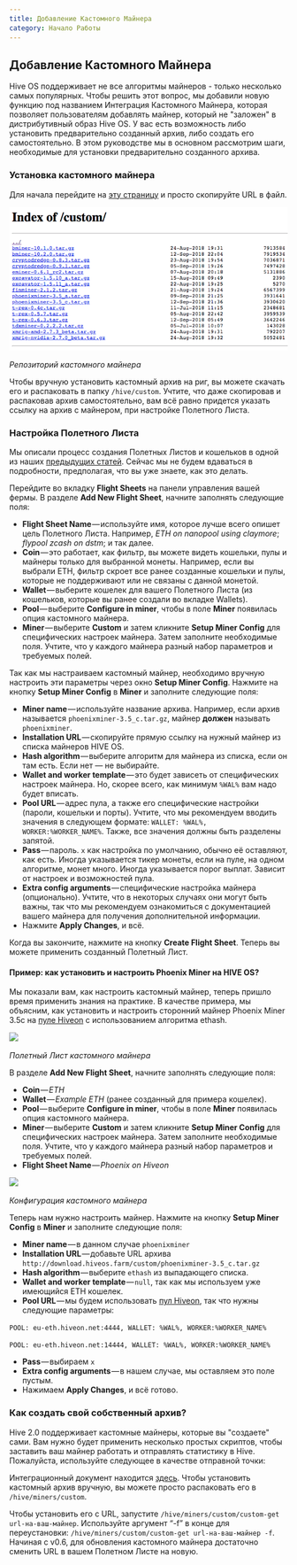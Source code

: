 ```yaml
---
title: Добавление Кастомного Майнера
category: Начало Работы
---
```


## Добавление Кастомного Майнера
Hive OS поддерживает не все алгоритмы майнеров - только несколько самых популярных. Чтобы решить этот вопрос, мы добавили новую функцию под названием Интеграция Кастомного Майнера, которая позволяет пользователям добавлять майнер, который не "заложен" в дистрибутивный образ Hive OS. У вас есть возможность либо установить предварительно созданный архив, либо создать его самостоятельно. В этом руководстве мы в основном рассмотрим шаги, необходимые для установки предварительно созданного архива.

### Установка кастомного майнера
Для начала перейдите на <a href="http://download.hiveos.farm/custom/">эту страницу</a> и просто скопируйте URL в файл.

<img
  src="https://github.com/minershive/hiveon-kb/raw/master/images/start_custom_miner/custom_miners.png?sanitize=true" data-canonical-src="https://github.com/minershive/hiveon-kb/raw/master/images/start_custom_miner/custom_miners.png"
  />

_Репозиторий кастомного майнера_

Чтобы вручную установить кастомный архив на риг, вы можете скачать его и распаковать в папку `/hive/custom`. Учтите, что даже скопировав и распаковав архив самостоятельно, вам всё равно придется указать ссылку на архив с майнером, при настройке Полетного Листа.

### Настройка Полетного Листа
Мы описали процесс создания Полетных Листов и кошельков в одной из наших [предыдущих статей](getting_started\start_dashboard_setup_ru.md). Сейчас мы не будем вдаваться в подробности, предполагая, что вы уже знаете, как это делать.

Перейдите во вкладку **Flight Sheets** на панели управления вашей фермы. В разделе **Add New Flight Sheet**, начните заполнять следующие поля:

* __Flight Sheet Name__ — используйте имя, которое лучше всего опишет цель Полетного Листа. Например, _ETH on nanopool using claymore_; _flypool zcash on dstm_; и так далее.
* __Coin__ — это работает, как фильтр, вы можете видеть кошельки, пулы и майнеры только для выбранной монеты. Например, если вы выбрали ETH, фильтр скроет все ранее созданные кошельки и пулы, которые не поддерживают или не связаны с данной монетой.
* __Wallet__ — выберите кошелек для вашего Полетного Листа (из кошельков, которые вы ранее создали во вкладке Wallets).
* __Pool__ — выберите **Configure in miner**, чтобы в поле **Miner** появилась опция кастомного майнера.
* __Miner__ — выберите **Custom** и затем кликните **Setup Miner Config** для специфических настроек майнера. Затем заполните необходимые поля. Учтите, что у каждого майнера разный набор параметров и требуемых полей.

Так как мы настраиваем кастомный майнер, необходимо вручную настроить эти параметры через окно **Setup Miner Config**. Нажмите на кнопку **Setup Miner Config** в **Miner** и заполните следующие поля:

* __Miner name__ — используйте название архива. Например, если архив называется `phoenixminer-3.5_c.tar.gz`, майнер **должен** называть `phoenixminer`.
* __Installation URL__ — скопируйте прямую ссылку на нужный майнер из списка майнеров HIVE OS.
* __Hash algorithm__ — выберите алгоритм для майнера из списка, если он там есть. Если нет — не выбирайте.
* __Wallet and worker template__ — это будет зависеть от специфических настроек майнера. Но, скорее всего, как минимум `%WAL%` вам надо будет вписать.
* __Pool URL__ — адрес пула, а также его специфические настройки (пароли, кошельки и порты). Учтите, что мы рекомендуем вводить значения в следующем формате: `WALLET: %WAL%, WORKER:%WORKER_NAME%`. Также, все значения должны быть разделены запятой.
* __Pass__ — пароль. `x` как настройка по умолчанию, обычно её оставляют, как есть. Иногда указывается тикер монеты, если на пуле, на одном алгоритме, монет много. Иногда указывается порог выплат. Зависит от настроек и возможностей пула.
* __Extra config arguments__ — специфические настройка майнера (опционально). Учтите, что в некоторых случаях они могут быть важны, так что мы рекомендуем ознакомиться с документацией вашего майнера для получения дополнительной информации.
* Нажмите **Apply Changes**, и всё.

Когда вы закончите, нажмите на кнопку **Create Flight Sheet**. Теперь вы можете применить созданный Полетный Лист.

#### Пример: как установить и настроить Phoenix Miner на HIVE OS?
Мы показали вам, как настроить кастомный майнер, теперь пришло время применить знания на практике. В качестве примера, мы объясним, как установить и настроить сторонний майнер Phoenix Miner 3.5c на <a href="https://www.hiveon.net/"> пуле Hiveon</a> с использованием алгоритма ethash.

<img
  src="https://github.com/minershive/hiveon-kb/raw/master/images/start_custom_miner/custom_fs.gif?sanitize=true" data-canonical-src="https://github.com/minershive/hiveon-kb/raw/master/images/start_custom_miner/custom_fs.gif"
  />

_Полетный Лист кастомного майнера_

В разделе **Add New Flight Sheet**, начните заполнять следующие поля:

* __Coin__ — _ETH_
* __Wallet__ — _Example ETH_ (ранее созданный для примера кошелек).
* __Pool__ — выберите **Configure in miner**, чтобы в поле **Miner** появилась опция кастомного майнера.
* __Miner__ — выберите **Custom** и затем кликните **Setup Miner Config** для специфических настроек майнера. Затем заполните необходимые поля. Учтите, что у каждого майнера разный набор параметров и требуемых полей.
* __Flight Sheet Name__ — _Phoenix on Hiveon_

<img
  src="https://github.com/minershive/hiveon-kb/raw/master/images/start_custom_miner/custom_conf.gif?sanitize=true" data-canonical-src="https://github.com/minershive/hiveon-kb/raw/master/images/start_custom_miner/custom_conf.gif"
  />

_Конфигурация кастомного майнера_

Теперь нам нужно настроить майнер. Нажмите на кнопку **Setup Miner Config** в **Miner** и заполните следующие поля:

* __Miner name__ — в данном случае `phoenixminer`
* __Installation URL__ — добавьте URL архива `http://download.hiveos.farm/custom/phoenixminer-3.5_c.tar.gz`
* __Hash algorithm__ — выберите `ethash` из выпадающего списка.
* __Wallet and worker template__ — `null`, так как мы используем уже имеющийся ETH кошелек.
* __Pool URL__ — мы будем использовать <a href="https://www.hiveon.net/"> пул Hiveon</a>, так что нужны следующие параметры:

`POOL: eu-eth.hiveon.net:4444, WALLET: %WAL%, WORKER:%WORKER_NAME%`

`POOL: eu-eth.hiveon.net:14444, WALLET: %WAL%, WORKER:%WORKER_NAME%`

* __Pass__ — выбираем `x`
* __Extra config arguments__ — в нашем случае, мы оставляем это поле пустым.
* Нажимаем **Apply Changes**, и всё готово.

### Как создать свой собственный архив?
Hive 2.0 поддерживает кастомные майнеры, которые вы "создаете" сами. Вам нужно будет применить несколько простых скриптов, чтобы заставить ваш майнер работать и отправлять статистику в Hive. Пожалуйста, используйте следующее в качестве отправной точки:


Интеграционный документ находится <a href="https://github.com/minershive/hiveos-linux/blob/master/hive/miners/custom/README.md">здесь</a>. Чтобы установить кастомный архив вручную, вы можете просто распаковать его в `/hive/miners/custom`.

Чтобы установить его с URL, запустите `/hive/miners/custom/custom-get url-на-ваш-майнер`. Используйте аргумент “-f” в конце для переустановки: `/hive/miners/custom/custom-get url-на-ваш-майнер -f`. Начиная с v0.6, для обновления кастомного майнера достаточно сменить URL в вашем Полетном Листе на новую.
